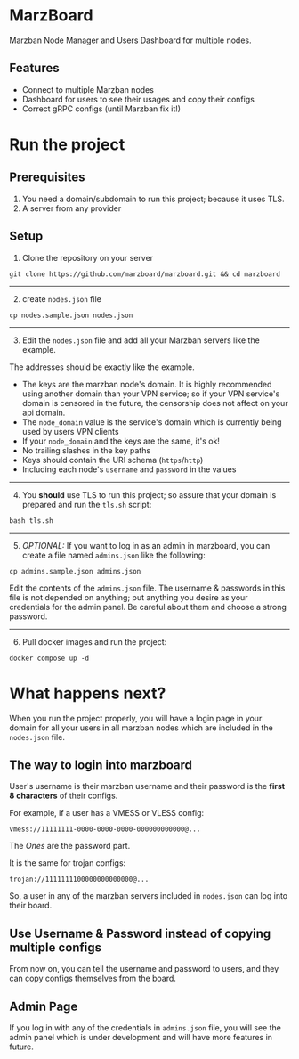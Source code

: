 # MarzBoard
Marzban Node Manager and Users Dashboard for multiple nodes.

## Features
- Connect to multiple Marzban nodes
- Dashboard for users to see their usages and copy their configs
- Correct gRPC configs (until Marzban fix it!) 

# Run the project

## Prerequisites
1. You need a domain/subdomain to run this project; because it uses TLS.
2. A server from any provider

## Setup
1. Clone the repository on your server
```shell
git clone https://github.com/marzboard/marzboard.git && cd marzboard 
```
--------
2. create `nodes.json` file
```shell
cp nodes.sample.json nodes.json
```
--------
3. Edit the `nodes.json` file and add all your Marzban servers like the example.

The addresses should be exactly like the example.
- The keys are the marzban node's domain. It is highly recommended using another domain than your VPN service; so if your VPN service's domain is censored in the future, the censorship does not affect on your api domain.
- The `node_domain` value is the service's domain which is currently being used by users VPN clients
- If your `node_domain` and the keys are the same, it's ok!
- No trailing slashes in the key paths
- Keys should contain the URI schema (`https`/`http`)
- Including each node's `username` and `password` in the values

--------
4. You **should** use TLS to run this project; so assure that your domain is prepared and run the `tls.sh` script:
```shell
bash tls.sh
```
--------
5. *OPTIONAL:* If you want to log in as an admin in marzboard, you can create a file named `admins.json` like the following:
```shell
cp admins.sample.json admins.json
```

Edit the contents of the `admins.json` file. The username & passwords in this file is not depended on anything; put anything you desire as your credentials for the admin panel. Be careful about them and choose a strong password.

--------
6. Pull docker images and run the project:
```shell
docker compose up -d
```

# What happens next?
When you run the project properly, you will have a login page in your domain for all your users in all marzban nodes which are included in the `nodes.json` file.

## The way to login into marzboard
User's username is their marzban username and their password is the **first 8 characters** of their configs.

For example, if a user has a VMESS or VLESS config:
```text
vmess://11111111-0000-0000-0000-000000000000@...
```

The _Ones_ are the password part.

It is the same for trojan configs:
```text
trojan://1111111100000000000000@...
```

So, a user in any of the marzban servers included in `nodes.json` can log into their board.

## Use Username & Password instead of copying multiple configs
From now on, you can tell the username and password to users, and they can copy configs themselves from the board.

## Admin Page
If you log in with any of the credentials in `admins.json` file, you will see the admin panel which is under development and will have more features in future.